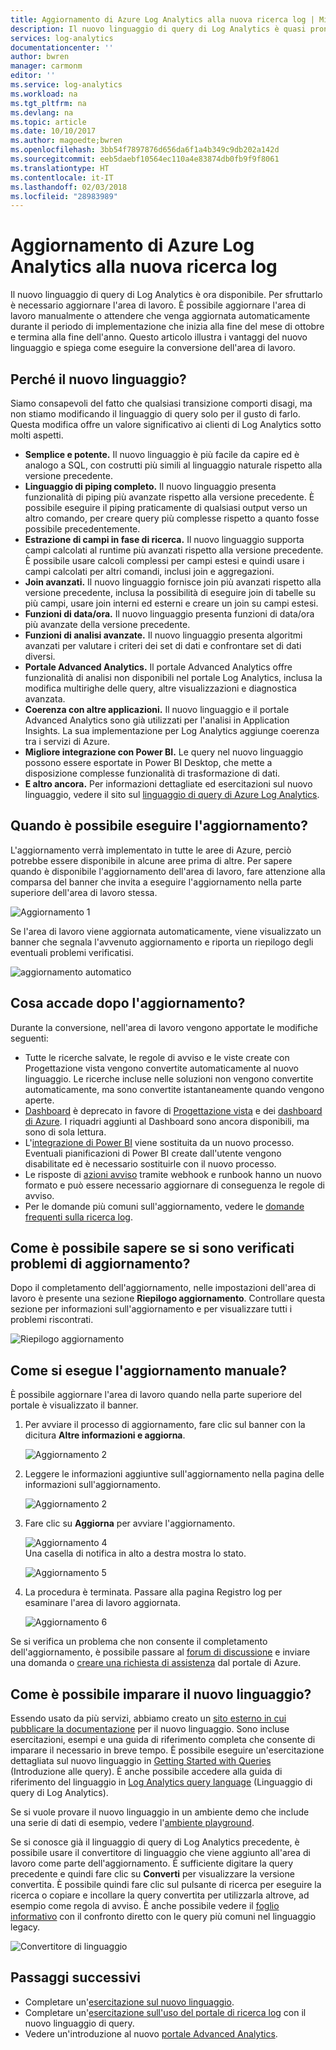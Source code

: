 ```yaml
---
title: Aggiornamento di Azure Log Analytics alla nuova ricerca log | Microsoft Docs
description: Il nuovo linguaggio di query di Log Analytics è quasi pronto ed è possibile partecipare all'anteprima pubblica.  Questo articolo illustra i vantaggi del nuovo linguaggio e spiega come eseguire la conversione dell'area di lavoro.
services: log-analytics
documentationcenter: ''
author: bwren
manager: carmonm
editor: ''
ms.service: log-analytics
ms.workload: na
ms.tgt_pltfrm: na
ms.devlang: na
ms.topic: article
ms.date: 10/10/2017
ms.author: magoedte;bwren
ms.openlocfilehash: 3bb54f7897876d656da6f1a4b349c9db202a142d
ms.sourcegitcommit: eeb5daebf10564ec110a4e83874db0fb9f9f8061
ms.translationtype: HT
ms.contentlocale: it-IT
ms.lasthandoff: 02/03/2018
ms.locfileid: "28983989"
---
```

# <a name="azure-log-analytics-upgrade-to-new-log-search"></a>Aggiornamento di Azure Log Analytics alla nuova ricerca log

Il nuovo linguaggio di query di Log Analytics è ora disponibile. Per sfruttarlo è necessario aggiornare l'area di lavoro.  È possibile aggiornare l'area di lavoro manualmente o attendere che venga aggiornata automaticamente durante il periodo di implementazione che inizia alla fine del mese di ottobre e termina alla fine dell'anno.  Questo articolo illustra i vantaggi del nuovo linguaggio e spiega come eseguire la conversione dell'area di lavoro.  

## <a name="why-the-new-language"></a>Perché il nuovo linguaggio?
Siamo consapevoli del fatto che qualsiasi transizione comporti disagi, ma non stiamo modificando il linguaggio di query solo per il gusto di farlo.  Questa modifica offre un valore significativo ai clienti di Log Analytics sotto molti aspetti.

- **Semplice e potente.** Il nuovo linguaggio è più facile da capire ed è analogo a SQL, con costrutti più simili al linguaggio naturale rispetto alla versione precedente.
- **Linguaggio di piping completo.**  Il nuovo linguaggio presenta funzionalità di piping più avanzate rispetto alla versione precedente.  È possibile eseguire il piping praticamente di qualsiasi output verso un altro comando, per creare query più complesse rispetto a quanto fosse possibile precedentemente.
- **Estrazione di campi in fase di ricerca.**  Il nuovo linguaggio supporta campi calcolati al runtime più avanzati rispetto alla versione precedente.  È possibile usare calcoli complessi per campi estesi e quindi usare i campi calcolati per altri comandi, inclusi join e aggregazioni.
- **Join avanzati.**  Il nuovo linguaggio fornisce join più avanzati rispetto alla versione precedente, inclusa la possibilità di eseguire join di tabelle su più campi, usare join interni ed esterni e creare un join su campi estesi.
- **Funzioni di data/ora.**  Il nuovo linguaggio presenta funzioni di data/ora più avanzate della versione precedente.
- **Funzioni di analisi avanzate.**  Il nuovo linguaggio presenta algoritmi avanzati per valutare i criteri dei set di dati e confrontare set di dati diversi.
- **Portale Advanced Analytics.**  Il portale Advanced Analytics offre funzionalità di analisi non disponibili nel portale Log Analytics, inclusa la modifica multirighe delle query, altre visualizzazioni e diagnostica avanzata.
- **Coerenza con altre applicazioni.**  Il nuovo linguaggio e il portale Advanced Analytics sono già utilizzati per l'analisi in Application Insights.  La sua implementazione per Log Analytics aggiunge coerenza tra i servizi di Azure.
- **Migliore integrazione con Power BI.** Le query nel nuovo linguaggio possono essere esportate in Power BI Desktop, che mette a disposizione complesse funzionalità di trasformazione di dati.
- **E altro ancora.** Per informazioni dettagliate ed esercitazioni sul nuovo linguaggio, vedere il sito sul [linguaggio di query di Azure Log Analytics](https://docs.loganalytics.io).


## <a name="when-can-i-upgrade"></a>Quando è possibile eseguire l'aggiornamento?
L'aggiornamento verrà implementato in tutte le aree di Azure, perciò potrebbe essere disponibile in alcune aree prima di altre.  Per sapere quando è disponibile l'aggiornamento dell'area di lavoro, fare attenzione alla comparsa del banner che invita a eseguire l'aggiornamento nella parte superiore dell'area di lavoro stessa.

![Aggiornamento 1](media/log-analytics-log-search-upgrade/upgrade-01a.png)

Se l'area di lavoro viene aggiornata automaticamente, viene visualizzato un banner che segnala l'avvenuto aggiornamento e riporta un riepilogo degli eventuali problemi verificatisi.

 ![aggiornamento automatico](media/log-analytics-log-search-upgrade/auto-upgrade.png)


## <a name="what-happens-after-the-upgrade"></a>Cosa accade dopo l'aggiornamento?
Durante la conversione, nell'area di lavoro vengono apportate le modifiche seguenti:

- Tutte le ricerche salvate, le regole di avviso e le viste create con Progettazione vista vengono convertite automaticamente al nuovo linguaggio.  Le ricerche incluse nelle soluzioni non vengono convertite automaticamente, ma sono convertite istantaneamente quando vengono aperte.  
- [Dashboard](log-analytics-dashboards.md) è deprecato in favore di [Progettazione vista](log-analytics-view-designer.md) e dei [dashboard di Azure](../azure-portal/azure-portal-dashboards.md).  I riquadri aggiunti al Dashboard sono ancora disponibili, ma sono di sola lettura.
- L'[integrazione di Power BI](log-analytics-powerbi.md) viene sostituita da un nuovo processo.  Eventuali pianificazioni di Power BI create dall'utente vengono disabilitate ed è necessario sostituirle con il nuovo processo.
- Le risposte di [azioni avviso](log-analytics-alerts-actions.md) tramite webhook e runbook hanno un nuovo formato e può essere necessario aggiornare di conseguenza le regole di avviso.
- Per le domande più comuni sull'aggiornamento, vedere le [domande frequenti sulla ricerca log](log-analytics-log-search-faq.md).

## <a name="how-do-i-know-if-there-were-any-issues-from-the-upgrade"></a>Come è possibile sapere se si sono verificati problemi di aggiornamento?
Dopo il completamento dell'aggiornamento, nelle impostazioni dell'area di lavoro è presente una sezione **Riepilogo aggiornamento**.  Controllare questa sezione per informazioni sull'aggiornamento e per visualizzare tutti i problemi riscontrati.

 ![Riepilogo aggiornamento](media/log-analytics-log-search-upgrade/upgrade-summary.png)

## <a name="how-do-i-manually-perform-the-upgrade"></a>Come si esegue l'aggiornamento manuale?
È possibile aggiornare l'area di lavoro quando nella parte superiore del portale è visualizzato il banner.  

1.  Per avviare il processo di aggiornamento, fare clic sul banner con la dicitura **Altre informazioni e aggiorna**.

    ![Aggiornamento 2](media/log-analytics-log-search-upgrade/upgrade-01a.png)<br>

2.  Leggere le informazioni aggiuntive sull'aggiornamento nella pagina delle informazioni sull'aggiornamento.

    ![Aggiornamento 2](media/log-analytics-log-search-upgrade/upgrade-03.png)<br>

3.  Fare clic su **Aggiorna** per avviare l'aggiornamento.

    ![Aggiornamento 4](media/log-analytics-log-search-upgrade/upgrade-04.png)<br>Una casella di notifica in alto a destra mostra lo stato.
    
    ![Aggiornamento 5](media/log-analytics-log-search-upgrade/upgrade-05.png)

4.  La procedura è terminata.  Passare alla pagina Registro log per esaminare l'area di lavoro aggiornata.

    ![Aggiornamento 6](media/log-analytics-log-search-upgrade/upgrade-06.png)

Se si verifica un problema che non consente il completamento dell'aggiornamento, è possibile passare al [forum di discussione](https://social.msdn.microsoft.com/Forums/azure/home?forum=opinsights) e inviare una domanda o [creare una richiesta di assistenza](../azure-supportability/how-to-create-azure-support-request.md) dal portale di Azure.

## <a name="how-do-i-learn-the-new-language"></a>Come è possibile imparare il nuovo linguaggio?
Essendo usato da più servizi, abbiamo creato un [sito esterno in cui pubblicare la documentazione](https://docs.loganalytics.io/) per il nuovo linguaggio.  Sono incluse esercitazioni, esempi e una guida di riferimento completa che consente di imparare il necessario in breve tempo. È possibile eseguire un'esercitazione dettagliata sul nuovo linguaggio in [Getting Started with Queries](https://go.microsoft.com/fwlink/?linkid=856078) (Introduzione alle query). È anche possibile accedere alla guida di riferimento del linguaggio in [Log Analytics query language](https://go.microsoft.com/fwlink/?linkid=856079) (Linguaggio di query di Log Analytics).  

Se si vuole provare il nuovo linguaggio in un ambiente demo che include una serie di dati di esempio, vedere l'[ambiente playground](https://portal.loganalytics.io/demo#/discover/home).

Se si conosce già il linguaggio di query di Log Analytics precedente, è possibile usare il convertitore di linguaggio che viene aggiunto all'area di lavoro come parte dell'aggiornamento.  È sufficiente digitare la query precedente e quindi fare clic su **Converti** per visualizzare la versione convertita.  È possibile quindi fare clic sul pulsante di ricerca per eseguire la ricerca o copiare e incollare la query convertita per utilizzarla altrove, ad esempio come regola di avviso.  È anche possibile vedere il [foglio informativo](log-analytics-log-search-transition.md) con il confronto diretto con le query più comuni nel linguaggio legacy.

![Convertitore di linguaggio](media/log-analytics-log-search-upgrade/language-converter.png)


## <a name="next-steps"></a>Passaggi successivi
- Completare un'[esercitazione sul nuovo linguaggio](https://go.microsoft.com/fwlink/?linkid=856078).
- Completare un'[esercitazione sull'uso del portale di ricerca log](log-analytics-log-search-log-search-portal.md) con il nuovo linguaggio di query.
- Vedere un'introduzione al nuovo [portale Advanced Analytics](https://go.microsoft.com/fwlink/?linkid=856587).
